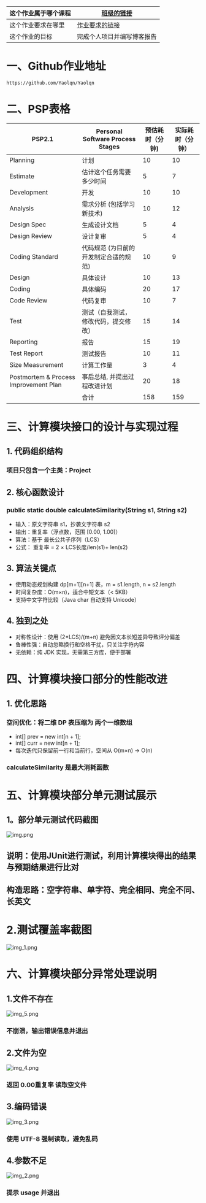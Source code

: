 | 这个作业属于哪个课程 | [班级的链接](https://edu.cnblogs.com/campus/gdgy/Class12Grade23ComputerScience)                  |
| ----------------- |---------------------------------------------------------------------------------------------|
| 这个作业要求在哪里| [作业要求的链接](https://edu.cnblogs.com/campus/gdgy/Class12Grade23ComputerScience/homework/13468) |
| 这个作业的目标 | 完成个人项目并编写博客报告                                                                               |
# 一、Github作业地址
    https://github.com/Yaolqn/Yaolqn
# 二、PSP表格
| PSP2.1  | 	Personal Software Process Stages | 预估耗时（分钟) | 实际耗时（分钟） |
|---------|---|----------|----------|
|Planning |计划 | 10       | 10       |
|Estimate|估计这个任务需要多少时间 | 5        | 7        |
|Development|开发 | 10       | 10       |
|Analysis|需求分析 (包括学习新技术) | 10       | 12       |
|Design Spec|生成设计文档 | 5        | 4        |
|Design Review|设计复审 | 5        | 4        |
|Coding Standard|代码规范 (为目前的开发制定合适的规范) | 10       | 9        |
|Design|具体设计 | 10       | 13       |
|Coding|具体编码 | 20       | 17       |
|Code Review|代码复审| 10       | 7        |
|Test|测试（自我测试，修改代码，提交修改）| 15       | 14       |
|Reporting|报告| 15       | 19       |
|Test Report|测试报告| 10       | 11       |
|Size Measurement|计算工作量| 3        | 4        |
|Postmortem & Process Improvement Plan|事后总结, 并提出过程改进计划| 20       | 18       |
||合计| 158      | 159      |
# 三、计算模块接口的设计与实现过程
## 1. 代码组织结构
### 项目只包含一个主类：Project
## 2. 核心函数设计
### public static double calculateSimilarity(String s1, String s2)
- 输入：原文字符串 s1，抄袭文字符串 s2
- 输出：重复率（浮点数，范围 [0.00, 1.00]）
- 算法：基于 最长公共子序列（LCS）
- 公式： 重复率 = 2 × LCS长度/len(s1)+ len(s2)
## 3. 算法关键点
- 使用动态规划构建 dp[m+1][n+1] 表，m = s1.length, n = s2.length
- 时间复杂度：O(m×n)，适合中短文本（< 5KB）
- 支持中文字符比较（Java char 自动支持 Unicode）
## 4. 独到之处
- 对称性设计：使用 (2*LCS)/(m+n) 避免因文本长短差异导致评分偏差
- 鲁棒性强：自动忽略换行和空格干扰，只关注字符内容
- 无依赖：纯 JDK 实现，无需第三方库，便于部署
# 四、计算模块接口部分的性能改进
## 1. 优化思路
### 空间优化：将二维 DP 表压缩为 两个一维数组
- int[] prev = new int[n + 1];
- int[] curr = new int[n + 1];
- 每次迭代只保留前一行和当前行，空间从 O(m×n) → O(n)
### calculateSimilarity 是最大消耗函数
# 五、计算模块部分单元测试展示
## 1。部分单元测试代码截图
![img.png](img.png)
## 说明：使用JUnit进行测试，利用计算模块得出的结果与预期结果进行比对
## 构造思路：空字符串、单字符、完全相同、完全不同、长英文
# 2.测试覆盖率截图
![img_1.png](img_1.png)
# 六、计算模块部分异常处理说明
## 1.文件不存在	
![img_5.png](img_5.png)
### 不崩溃，输出错误信息并退出
## 2.文件为空
![img_4.png](img_4.png)
### 返回 0.00重复率	读取空文件
## 3.编码错误
![img_3.png](img_3.png)
### 使用 UTF-8 强制读取，避免乱码	
## 4.参数不足	
![img_2.png](img_2.png)
### 提示 usage 并退出

